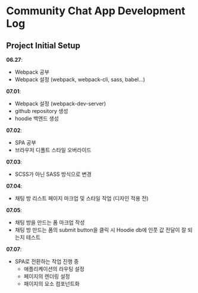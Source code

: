 # Community Chat App Development Log

## Project Initial Setup

__06.27__:

- Webpack 공부
- Webpack 설정 (webpack, webpack-cli, sass, babel...)

__07.01__:

- Webpack 설정 (webpack-dev-server)
- github repository 생성
- hoodie 백앤드 생성

__07.02__:

- SPA 공부
- 브라우저 디폴트 스타일 오버라이드

__07.03__:

- SCSS가 아닌 SASS 방식으로 변경

__07.04__:

- 채팅 방 리스트 페이지 마크업 및 스타일 작업 (디자인 적용 전)

__07.05__:

- 채팅 방을 만드는 폼 마크업 작성
- 채팅 방 만드는 폼의 submit button을 클릭 시 Hoodie db에 인풋 값 전달이 잘 되는지 테스트

__07.07__:

- SPA로 전환하는 작업 진행 중
  - 애플리켸이션의 라우팅 설정
  - 페이지의 렌더링 설정
  - 패이지의 요소 컴포넌트화



